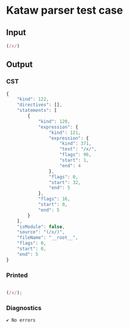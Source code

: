 # Kataw parser test case

## Input

`````js
(/x/)
`````

## Output

### CST

```javascript
{
    "kind": 122,
    "directives": [],
    "statements": [
        {
            "kind": 120,
            "expression": {
                "kind": 121,
                "expression": {
                    "kind": 371,
                    "text": "/x/",
                    "flags": 96,
                    "start": 1,
                    "end": 4
                },
                "flags": 0,
                "start": 32,
                "end": 5
            },
            "flags": 16,
            "start": 0,
            "end": 5
        }
    ],
    "isModule": false,
    "source": "(/x/)",
    "fileName": "__root__",
    "flags": 0,
    "start": 0,
    "end": 5
}
```

### Printed

```javascript

(/x/);
```

### Diagnostics

```javascript
✔ No errors
```

